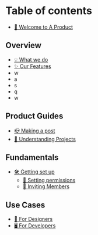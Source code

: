 # Table of contents

* [👋 Welcome to A Product](README.md)

## Overview

* [💡 What we do](overview/what-we-do.md)
* [✨ Our Features](overview/our-features.md)
 * w
 * a
  * s
  * q
   * w

## Product Guides

* [📪 Making a post](product-guides/making-a-post.md)
* [📎 Understanding Projects](product-guides/understanding-projects.md)

## Fundamentals

* [🛠 Getting set up](fundamentals/getting-set-up/README.md)
  * [📝 Setting permissions](fundamentals/getting-set-up/setting-permissions.md)
  * [🧑 Inviting Members](fundamentals/getting-set-up/inviting-members.md)

## Use Cases

* [🎨 For Designers](use-cases/for-designers.md)
* [🖥 For Developers](use-cases/for-developers.md)
